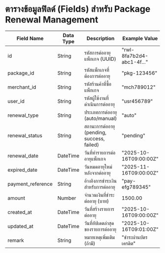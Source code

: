 # ตารางข้อมูลฟิลด์ (Fields) สำหรับ Package Renewal Management

| Field Name         | Data Type   | Description                                 | Example Value                  |
|--------------------|------------|---------------------------------------------|-------------------------------|
| id                 | String     | รหัสการต่ออายุแพ็กเกจ (UUID)               | "rwl-8fa7b2d4-abc1-4f..."     |
| package_id         | String     | รหัสแพ็กเกจที่ต้องการต่ออายุ               | "pkg-123456"                  |
| merchant_id        | String     | รหัสร้านค้าที่ซื้อแพ็กเกจ                   | "mch789012"                   |
| user_id            | String     | รหัสผู้ใช้งานที่ดำเนินการต่ออายุ           | "usr456789"                   |
| renewal_type       | String     | ประเภทการต่ออายุ (auto/manual)              | "auto"                        |
| renewal_status     | String     | สถานะการต่ออายุ (pending, success, failed)  | "pending"                     |
| renewal_date       | DateTime   | วันที่ทำรายการต่ออายุแพ็กเกจ                | "2025-10-16T09:00:00Z"        |
| expired_date       | DateTime   | วันหมดอายุใหม่หลังจากต่ออายุ                | "2025-11-16T09:00:00Z"        |
| payment_reference  | String     | อ้างอิงการชำระเงินสำหรับการต่ออายุ         | "pay-efg789345"               |
| amount             | Number     | จำนวนเงินที่ชำระต่ออายุ (บาท)               | 1500.00                       |
| created_at         | DateTime   | วันที่สร้างรายการต่ออายุ                    | "2025-10-16T09:00:00Z"        |
| updated_at         | DateTime   | วันที่อัปเดตล่าสุดของรายการต่ออายุ          | "2025-10-16T09:01:00Z"        |
| remark             | String     | หมายเหตุเพิ่มเติม (ถ้ามี)                    | "ชำระผ่านบัตรเครดิต"          |
